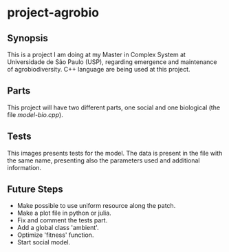 # project-agrobio

## Synopsis
This is a project I am doing at my Master in Complex System at Universidade de São Paulo (USP), regarding emergence and maintenance of agrobiodiversity. C++ language are being used at this project.

## Parts
This project will have two different parts, one social and one biological (the file *model-bio.cpp*).

## Tests
This images presents tests for the model. The data is present in the file with the same name, presenting also the parameters used and additional information.

## Future Steps
- Make possible to use uniform resource along the patch.
- Make a plot file in python or julia.
- Fix and comment the tests part.
- Add a global class 'ambient'.
- Optimize 'fitness' function.
- Start social model.

